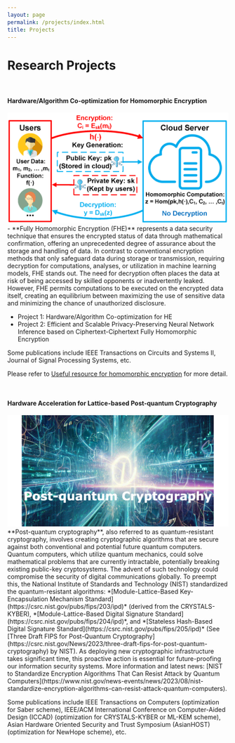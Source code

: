 ```yaml
---
layout: page
permalink: /projects/index.html
title: Projects
---
```


# Research Projects
<br>

#### Hardware/Algorithm Co-optimization for Homomorphic Encryption

<center>
<img src="/images/fheintro.png">
</center>
  - **Fully Homomorphic Encryption (FHE)** represents a data security technique that ensures the encrypted status of data through mathematical confirmation, offering an unprecedented degree of assurance about the storage and handling of data. In contrast to conventional encryption methods that only safeguard data during storage or transmission, requiring decryption for computations, analyses, or utilization in machine learning models, FHE stands out. The need for decryption often places the data at risk of being accessed by skilled opponents or inadvertently leaked. However, FHE permits computations to be executed on the encrypted data itself, creating an equilibrium between maximizing the use of sensitive data and minimizing the chance of unauthorized disclosure.
  
- Project 1: Hardware/Algorithm Co-optimization for HE
- Project 2: Efficient and Scalable Privacy-Preserving Neural Network Inference based on Ciphertext-Ciphertext Fully Homomorphic Encryption

Some publications include IEEE Transactions on Circuits and Systems II, Journal of Signal Processing Systems, etc.

Please refer to [Useful resource for homomorphic encryption](https://weihangtan.github.io//blogs/) for more detail.

<br>





#### Hardware Acceleration for Lattice-based Post-quantum Cryptography
<center>
<img src="/images/pqc.png">
</center>
**Post-quantum cryptography**, also referred to as quantum-resistant cryptography, involves creating cryptographic algorithms that are secure against both conventional and potential future quantum computers. Quantum computers, which utilize quantum mechanics, could solve mathematical problems that are currently intractable, potentially breaking existing public-key cryptosystems. The advent of such technology could compromise the security of digital communications globally. To preempt this, the National Institute of Standards and Technology (NIST) standardized the quantum-resistant algorithms: *[Module-Lattice-Based Key-Encapsulation Mechanism Standard](https://csrc.nist.gov/pubs/fips/203/ipd)* (derived from the CRYSTALS-KYBER), *[Module-Lattice-Based Digital Signature Standard](https://csrc.nist.gov/pubs/fips/204/ipd)*,  and *[Stateless Hash-Based Digital Signature Standard](https://csrc.nist.gov/pubs/fips/205/ipd)* (See [Three Draft FIPS for Post-Quantum Cryptography](https://csrc.nist.gov/News/2023/three-draft-fips-for-post-quantum-cryptography) by NIST). As deploying new cryptographic infrastructure takes significant time, this proactive action is essential for future-proofing our information security systems. More information and latest news: [NIST to Standardize Encryption Algorithms That Can Resist Attack by Quantum Computers](https://www.nist.gov/news-events/news/2023/08/nist-standardize-encryption-algorithms-can-resist-attack-quantum-computers). 

Some publications include IEEE Transactions on Computers (optimization for Saber scheme), IEEE/ACM International Conference on Computer-Aided Design (ICCAD) (optimization for CRYSTALS-KYBER or ML-KEM scheme), Asian Hardware Oriented Security and Trust Symposium (AsianHOST) (optimization for NewHope scheme), etc. 

